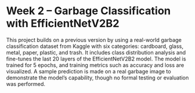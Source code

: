 # Week 2 – Garbage Classification with EfficientNetV2B2
This project builds on a previous version by using a real-world garbage classification dataset from Kaggle with six categories: cardboard, glass, metal, paper, plastic, and trash. It includes class distribution analysis and fine-tunes the last 20 layers of the EfficientNetV2B2 model. The model is trained for 5 epochs, and training metrics such as accuracy and loss are visualized. A sample prediction is made on a real garbage image to demonstrate the model’s capability, though no formal testing or evaluation was performed.
